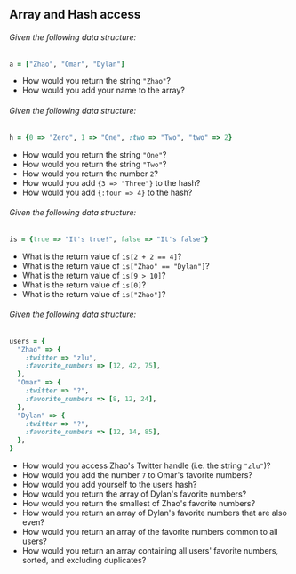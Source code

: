 ## Array and Hash access

###### Given the following data structure:

```ruby
a = ["Zhao", "Omar", "Dylan"]
```

* How would you return the string `"Zhao"`?
* How would you add your name to the array?

###### Given the following data structure:

```ruby
h = {0 => "Zero", 1 => "One", :two => "Two", "two" => 2}
```

* How would you return the string `"One"`?
* How would you return the string `"Two"`?
* How would you return the number `2`?
* How would you add `{3 => "Three"}` to the hash?
* How would you add `{:four => 4}` to the hash?

###### Given the following data structure:

```ruby
is = {true => "It's true!", false => "It's false"}
```

* What is the return value of `is[2 + 2 == 4]`?
* What is the return value of `is["Zhao" == "Dylan"]`?
* What is the return value of `is[9 > 10]`?
* What is the return value of `is[0]`?
* What is the return value of `is["Zhao"]`?

###### Given the following data structure:

```ruby
users = {
  "Zhao" => {
    :twitter => "zlu",
    :favorite_numbers => [12, 42, 75],
  },
  "Omar" => {
    :twitter => "?",
    :favorite_numbers => [8, 12, 24],
  },
  "Dylan" => {
    :twitter => "?",
    :favorite_numbers => [12, 14, 85],
  },
}
```

* How would you access Zhao's Twitter handle (i.e. the string `"zlu"`)?
* How would you add the number `7` to Omar's favorite numbers?
* How would you add yourself to the users hash?
* How would you return the array of Dylan's favorite numbers?
* How would you return the smallest of Zhao's favorite numbers?
* How would you return an array of Dylan's favorite numbers that are also even?
* How would you return an array of the favorite numbers common to all users?
* How would you return an array containing all users' favorite numbers, sorted, and excluding duplicates?

